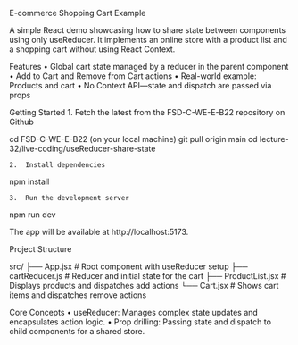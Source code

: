 E-commerce Shopping Cart Example

A simple React demo showcasing how to share state between components using only useReducer. It implements an online store with a product list and a shopping cart without using React Context.

Features
	•	Global cart state managed by a reducer in the parent component
	•	Add to Cart and Remove from Cart actions
	•	Real-world example: Products and cart
	•	No Context API—state and dispatch are passed via props

Getting Started
	1.	Fetch the latest from the FSD-C-WE-E-B22 repository on Github

cd FSD-C-WE-E-B22 (on your local machine)
git pull origin main
cd lecture-32/live-coding/useReducer-share-state


	2.	Install dependencies

npm install


	3.	Run the development server

npm run dev

The app will be available at http://localhost:5173.

Project Structure

src/
├── App.jsx           # Root component with useReducer setup
├── cartReducer.js    # Reducer and initial state for the cart
├── ProductList.jsx   # Displays products and dispatches add actions
└── Cart.jsx          # Shows cart items and dispatches remove actions

Core Concepts
	•	useReducer: Manages complex state updates and encapsulates action logic.
	•	Prop drilling: Passing state and dispatch to child components for a shared store.
